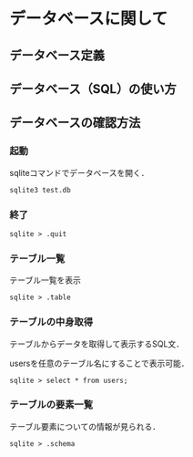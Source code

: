 # データベースに関して

## データベース定義

## データベース（SQL）の使い方

## データベースの確認方法

### 起動
sqliteコマンドでデータベースを開く．
```
sqlite3 test.db
```

### 終了
```
sqlite > .quit
```

### テーブル一覧
テーブル一覧を表示
```
sqlite > .table
```

### テーブルの中身取得
テーブルからデータを取得して表示するSQL文．

usersを任意のテーブル名にすることで表示可能．
```
sqlite > select * from users;
```

### テーブルの要素一覧
テーブル要素についての情報が見られる．
```
sqlite > .schema
```

